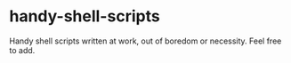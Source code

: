 # handy-shell-scripts
Handy shell scripts written at work, out of boredom or necessity. Feel free to add.
